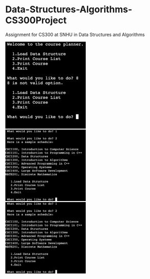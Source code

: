 # Data-Structures-Algorithms-CS300Project
Assignment for CS300 at SNHU in Data Structures and Algorithms 

<img src="images/image1.png" width="50%">
<img src="images/image2.png" width="50%">
<img src="images/image2.png" width="50%">
